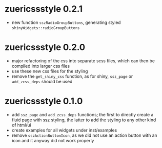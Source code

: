 # zuericssstyle 0.2.1

* new function `sszRadioGroupButtons`, generating styled `shinyWidgets::radioGroupButtons`

# zuericssstyle 0.2.0

* major refactoring of the css into separate scss files, which can then be compiled into larger css files
* use these new css files for the styling
* remove the `get_shiny_css` function, as for shiny, `ssz_page` or `add_zcss_deps` should be used

# zuericssstyle 0.1.0

* add `ssz_page` and `add_zcss_deps` functions; the first to directly create a fluid page with ssz styling, the latter to add the styling to any other kind of html/ui
* create examples for all widgets under inst/examples
* remove `sszActionButtonIcon`, as we did not use an action button with an icon and it anyway did not work properly
